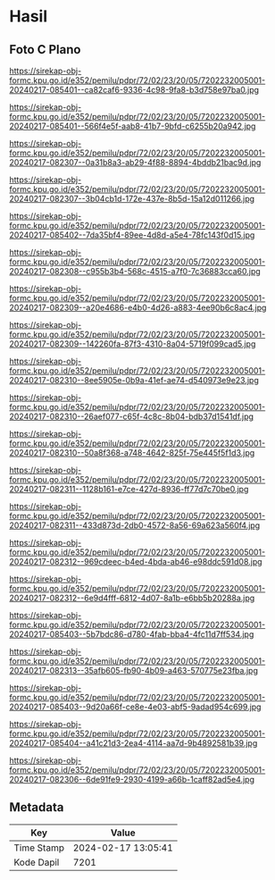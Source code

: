 # Hasil

## Foto C Plano

https://sirekap-obj-formc.kpu.go.id/e352/pemilu/pdpr/72/02/23/20/05/7202232005001-20240217-085401--ca82caf6-9336-4c98-9fa8-b3d758e97ba0.jpg

https://sirekap-obj-formc.kpu.go.id/e352/pemilu/pdpr/72/02/23/20/05/7202232005001-20240217-085401--566f4e5f-aab8-41b7-9bfd-c6255b20a942.jpg

https://sirekap-obj-formc.kpu.go.id/e352/pemilu/pdpr/72/02/23/20/05/7202232005001-20240217-082307--0a31b8a3-ab29-4f88-8894-4bddb21bac9d.jpg

https://sirekap-obj-formc.kpu.go.id/e352/pemilu/pdpr/72/02/23/20/05/7202232005001-20240217-082307--3b04cb1d-172e-437e-8b5d-15a12d011266.jpg

https://sirekap-obj-formc.kpu.go.id/e352/pemilu/pdpr/72/02/23/20/05/7202232005001-20240217-085402--7da35bf4-89ee-4d8d-a5e4-78fc143f0d15.jpg

https://sirekap-obj-formc.kpu.go.id/e352/pemilu/pdpr/72/02/23/20/05/7202232005001-20240217-082308--c955b3b4-568c-4515-a7f0-7c36883cca60.jpg

https://sirekap-obj-formc.kpu.go.id/e352/pemilu/pdpr/72/02/23/20/05/7202232005001-20240217-082309--a20e4686-e4b0-4d26-a883-4ee90b6c8ac4.jpg

https://sirekap-obj-formc.kpu.go.id/e352/pemilu/pdpr/72/02/23/20/05/7202232005001-20240217-082309--142260fa-87f3-4310-8a04-5719f099cad5.jpg

https://sirekap-obj-formc.kpu.go.id/e352/pemilu/pdpr/72/02/23/20/05/7202232005001-20240217-082310--8ee5905e-0b9a-41ef-ae74-d540973e9e23.jpg

https://sirekap-obj-formc.kpu.go.id/e352/pemilu/pdpr/72/02/23/20/05/7202232005001-20240217-082310--26aef077-c65f-4c8c-8b04-bdb37d1541df.jpg

https://sirekap-obj-formc.kpu.go.id/e352/pemilu/pdpr/72/02/23/20/05/7202232005001-20240217-082310--50a8f368-a748-4642-825f-75e445f5f1d3.jpg

https://sirekap-obj-formc.kpu.go.id/e352/pemilu/pdpr/72/02/23/20/05/7202232005001-20240217-082311--1128b161-e7ce-427d-8936-ff77d7c70be0.jpg

https://sirekap-obj-formc.kpu.go.id/e352/pemilu/pdpr/72/02/23/20/05/7202232005001-20240217-082311--433d873d-2db0-4572-8a56-69a623a560f4.jpg

https://sirekap-obj-formc.kpu.go.id/e352/pemilu/pdpr/72/02/23/20/05/7202232005001-20240217-082312--969cdeec-b4ed-4bda-ab46-e98ddc591d08.jpg

https://sirekap-obj-formc.kpu.go.id/e352/pemilu/pdpr/72/02/23/20/05/7202232005001-20240217-082312--6e9d4fff-6812-4d07-8a1b-e6bb5b20288a.jpg

https://sirekap-obj-formc.kpu.go.id/e352/pemilu/pdpr/72/02/23/20/05/7202232005001-20240217-085403--5b7bdc86-d780-4fab-bba4-4fc11d7ff534.jpg

https://sirekap-obj-formc.kpu.go.id/e352/pemilu/pdpr/72/02/23/20/05/7202232005001-20240217-082313--35afb605-fb90-4b09-a463-570775e23fba.jpg

https://sirekap-obj-formc.kpu.go.id/e352/pemilu/pdpr/72/02/23/20/05/7202232005001-20240217-085403--9d20a66f-ce8e-4e03-abf5-9adad954c699.jpg

https://sirekap-obj-formc.kpu.go.id/e352/pemilu/pdpr/72/02/23/20/05/7202232005001-20240217-085404--a41c21d3-2ea4-4114-aa7d-9b4892581b39.jpg

https://sirekap-obj-formc.kpu.go.id/e352/pemilu/pdpr/72/02/23/20/05/7202232005001-20240217-082306--6de91fe9-2930-4199-a66b-1caff82ad5e4.jpg


## Metadata

| Key        | Value               |
| ---------- | ------------------- |
| Time Stamp | 2024-02-17 13:05:41 |
| Kode Dapil | 7201                |



